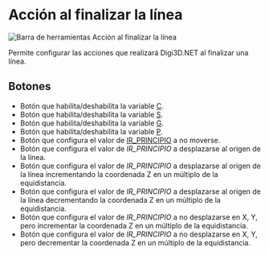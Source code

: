 # Acción al finalizar la línea

![Barra de herramientas Acción al finalizar la línea](../../../../.gitbook/assets/AccionAlFinalizarLinea.PNG)

Permite configurar las acciones que realizará Digi3D.NET al finalizar una línea.

## Botones

* Botón que habilita/deshabilita la variable [C](../ventana-de-dibujo/variables/c/c.md).
* Botón que habilita/deshabilita la variable [S](../ventana-de-dibujo/variables/s/s.md).
* Botón que habilita/deshabilita la variable [G](../ventana-de-dibujo/variables/g/g.md).
* Botón que habilita/deshabilita la variable [P](../ventana-de-dibujo/variables/p/p.md).
* Botón que configura el valor de [IR_PRINCIPIO](../ventana-de-dibujo/variables/i/ir-principio.md) a no moverse.
* Botón que configura el valor de _IR_PRINCIPIO_ a desplazarse al origen de la línea.
* Botón que configura el valor de _IR_PRINCIPIO_ a desplazarse al origen de la línea incrementando la coordenada Z en un múltiplo de la equidistancia.
* Botón que configura el valor de _IR_PRINCIPIO_ a desplazarse al origen de la línea decrementando la coordenada Z en un múltiplo de la equidistancia.
* Botón que configura el valor de _IR_PRINCIPIO_ a no desplazarse en X, Y, pero incrementar la coordenada Z en un múltiplo de la equidistancia.
* Botón que configura el valor de _IR_PRINCIPIO_ a no desplazarse en X, Y, pero decrementar la coordenada Z en un múltiplo de la equidistancia.
